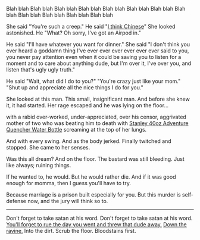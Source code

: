 Blah blah Blah blah Blah blah
Blah blah Blah blah Blah blah 
Blah blah Blah blah Blah blah 
Blah blah Blah blah Blah blah 

She said "You're such a creep."
He said "[I think Chinese](https://www.youtube.com/watch?v=PeihcfYft9w)"
She looked astonished.
He "What? Oh sorry, I've got an Airpod in."

He said "I'll have whatever you want for dinner."
She said "I don't think you ever heard a goddamn thing I've ever ever ever ever ever ever said to you, you never pay attention even when it could be saving you to listen for a moment and to care about anything dude, but I'm over it, I've over you, and listen that's ugly ugly truth."

He said "Wait, what did I do to you?"
"You're crazy just like your mom."
"Shut up and appreciate all the nice things I do for you."

She looked at this man. This small, insignificant man.
And before she knew it, it had started.
Her rage escaped and he was lying on the floor...

with a rabid over-worked, under-appreciated, over his censor, aggrivated mother of two who was beating him to death with [Stanley 40oz Adventure Quencher Water Bottle](https://www.youtube.com/watch?v=zJ8H77FslA4) screaming at the top of her lungs.

And with every swing.
And as the body jerked.
Finally twitched and stopped.
She came to her senses.

Was this all dream? 
And on the floor.
The bastard was still bleeding.
Just like always; ruining things.

If he wanted to, he would.
But he would rather die.
And if it was good enough for momma,
then I guess you'll have to try.

Because marriage is a prison built especially for you.
But this murder is self-defense now,
and the jury will think so to.

---

Don't forget to take satan at his word.
Don't forget to take satan at his word.
[You'll forget to rue the day you went and threw that dude away.](https://www.youtube.com/watch?v=zD0yuDdbUUw)
[Down the ravine.](https://www.youtube.com/watch?v=Gw7gNf_9njs)
Into the dirt.
Scrub the floor.
Bloodstains first.